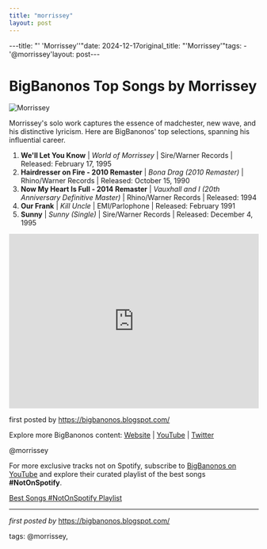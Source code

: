 ```yaml
---
title: "morrissey"
layout: post
---
```

---title: "' 'Morrissey''"date: 2024-12-17original_title: "'Morrissey'"tags:  - '@morrissey'layout: post---<h1>BigBanonos Top Songs by Morrissey</h1><img alt="Morrissey" src="https://hips.hearstapps.com/hmg-prod/images/photo-of-morrissey-and-smiths.jpg?crop=1xw:1.0xh;center,top&resize=640:*" /> <p>Morrissey's solo work captures the essence of madchester, new wave, and his distinctive lyricism. Here are BigBanonos' top selections, spanning his influential career.</p> <ol> <li><strong>We'll Let You Know</strong> | <em>World of Morrissey</em> | Sire/Warner Records | Released: February 17, 1995</li> <li><strong>Hairdresser on Fire - 2010 Remaster</strong> | <em>Bona Drag (2010 Remaster)</em> | Rhino/Warner Records | Released: October 15, 1990</li> <li><strong>Now My Heart Is Full - 2014 Remaster</strong> | <em>Vauxhall and I (20th Anniversary Definitive Master)</em> | Rhino/Warner Records | Released: 1994</li> <li><strong>Our Frank</strong> | <em>Kill Uncle</em> | EMI/Parlophone | Released: February 1991</li> <li><strong>Sunny</strong> | <em>Sunny (Single)</em> | Sire/Warner Records | Released: December 4, 1995</li></ol> <div> <iframe allow="autoplay; clipboard-write; encrypted-media; fullscreen; picture-in-picture" frameborder="0" height="352" loading="lazy" src="https://open.spotify.com/embed/playlist/2ORNUbL2cH1EErtrbuhrOQ?utm_source=generator" width="100%"></iframe></div> <p>first posted by <a href="https://bigbanonos.blogspot.com/">https://bigbanonos.blogspot.com/</a></p> <div> <p>Explore more BigBanonos content: <a href="https://bigbanonos.blogspot.com/">Website</a> | <a href="https://www.youtube.com/@BigBanonos">YouTube</a> | <a href="https://x.com/bigbanonos">Twitter</a></p></div> <!--Tags--><p>@morrissey</p><!--Subscribe and Playlist Links--><div>    <p>For more exclusive tracks not on Spotify, subscribe to <a href="https://www.youtube.com/@BigBanonos" target="_blank">BigBanonos on YouTube</a> and explore their curated playlist of the best songs <strong>#NotOnSpotify</strong>.</p>    <p><a href="https://www.youtube.com/playlist?list=PLtuNtuTatqI0kFahUCbtbfenC_ET5O_tr" target="_blank">Best Songs #NotOnSpotify Playlist<br /></a></p></div><hr /><p><em>first posted by</em> <a href="https://bigbanonos.blogspot.com/" rel="noopener" target="_new">https://bigbanonos.blogspot.com/</a></p><p>tags: @morrissey,</p>